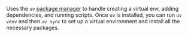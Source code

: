 Uses the `uv` [package manager](https://github.com/astral-sh/uv) to handle creating a virtual env, adding dependencies, and running scripts. Once `uv` is installed, you can run `uv venv` and then `uv sync` to set up a virtual environment and install all the necessary packages.